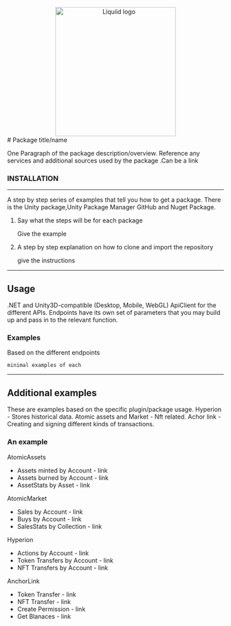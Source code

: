 <div align="center">
 <img src="https://avatars.githubusercontent.com/u/82725791?s=200&v=4" align="center"
     alt="Liquiid logo" width="280" height="300">
</div>
# Package title/name

One Paragraph of the package description/overview.
Reference any services and additional sources used by the package .Can be a link

### INSTALLATION
---
A step by step series of examples that tell you how to get a package. There is the Unity package,Unity Package Manager GitHub and Nuget Package.
 

1. Say what the steps will be for each package

    Give the example

2. A step by step explanation on how to clone and import the repository

    give the instructions

---
## Usage
.NET and Unity3D-compatible (Desktop, Mobile, WebGL) ApiClient for the different  APIs. 
Endpoints have its own set of parameters that you may build up and pass in to the relevant function.

### Examples

 Based on the different endpoints
 

    minimal examples of each
---
## Additional examples
These are examples based on the specific plugin/package usage.
Hyperion - Stores historical data.
Atomic assets and Market - Nft related.
Achor link - Creating and signing different kinds of transactions.  

### An example
AtomicAssets

- Assets minted by Account - link
- Assets burned by Account - link
- AssetStats by Asset - link

AtomicMarket

- Sales by Account - link
- Buys by Account - link
- SalesStats by Collection - link

Hyperion

- Actions by Account - link
- Token Transfers by Account - link
- NFT Transfers by Account - link

AnchorLink

- Token Transfer - link
- NFT Transfer - link
- Create Permission - link
- Get Blanaces - link



[build-badge]: https://github.com/mkosir/react-parallax-tilt/actions/workflows/build.yml/badge.svg
[build-url]: https://github.com/mkosir/react-parallax-tilt/actions/workflows/build.yml
[test-badge]: https://github.com/mkosir/react-parallax-tilt/actions/workflows/test.yml/badge.svg
[test-url]: https://github.com/mkosir/react-parallax-tilt/actions/workflows/test.yml
